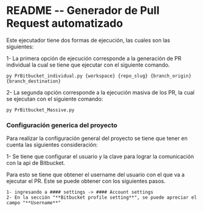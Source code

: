 # README -- Generador de Pull Request automatizado

Este ejecutador tiene dos formas de ejecución, las cuales son las siguientes:

1- La primera opción de ejecución corresponde a la generación de PR individual la cual se tiene que ejecutar con el siguiente comando.

    py PrBitbucket_individual.py {workspace} {repo_slug} {branch_origin} {branch_destination}

2- La segunda opción corresponde a la ejecución masiva de los PR, la cual se ejecutan con el siguiente comando:

    py PrBitbucket_Massive.py

### Configuración generica del proyecto

Para realizar la configuración general del proyecto se tiene que tener en cuenta las siguientes consideración:

1- Se tiene que configurar el usuario y la clave para lograr la comunicación con la api de Bitbucket.

Para esto se tiene que obtener el username del usuario con el que va a ejecutar el PR. Este se puede obtener con los siguientes pasos.

    1- ingresando a #### settings -> #### Account settings
    2- En la sección "**Bitbucket profile setting**", se puede apreciar el campo "**Username**"
